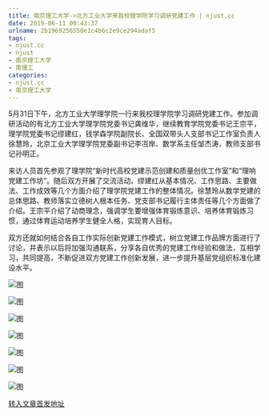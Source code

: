 ```yaml
---
title: 南京理工大学->北方工业大学来我校理学院学习调研党建工作 | njust.cc
date: 2019-06-11 00:43:37
urlname: 2b1969256550e1c4b6c2e9ce294adaf5
tags: 
- njust.cc
- njust
- 南京理工大学
- 南理工
categories:
- njust.cc
- 南京理工大学
---
```



5月31日下午，北方工业大学理学院一行来我校理学院学习调研党建工作。参加调研活动的有北方工业大学理学院党委书记龚维华，继续教育学院党委书记王宗平，理学院党委书记缪建红，钱学森学院副院长、全国双带头人支部书记工作室负责人徐慧玲，北京工业大学理学院党委副书记李冱岸、数学系主任邹杰涛，教师支部书记孙明正。

来访人员首先参观了理学院“新时代高校党建示范创建和质量创优工作室”和“理响党建工作坊”。随后双方开展了交流活动。缪建红从基本情况、工作思路、主要做法、工作成效等几个方面介绍了理学院党建工作的整体情况。徐慧玲从数学党建的总体思路、教师落实立德树人根本任务、党支部书记履行主体责任等几个方面做了介绍。王宗平介绍了动商理念，强调学生要增强体育锻炼意识、培养体育锻炼习惯，通过体育运动培养学生健全人格，实现育人目标。  

双方还就如何结合各自工作实际创新党建工作模式，树立党建工作品牌方面进行了讨论，并表示以后将加强沟通联系，分享各自优秀的党建工作经验和做法，互相学习，共同提高，不断促进双方党建工作创新发展，进一步提升基层党组织标准化建设水平。



![图](http://zs.njust.edu.cn/_upload/article/images/52/0f/20c0ed8c41aeaf5dd16fc27f0972/eab4160e-31e9-4480-8a7a-bec6caf86dd3.jpg)

![图](http://zs.njust.edu.cn/_upload/article/images/bf/72/3a559a224a50bfc7927f2c222db7/2fa33058-22e7-4266-9fb9-c130f5062c08.jpg)

![图](http://zs.njust.edu.cn/_upload/article/images/52/0f/20c0ed8c41aeaf5dd16fc27f0972/55ec6d8f-1729-4b4a-96ce-2e9614fae91a.jpg)

![图](http://zs.njust.edu.cn/_upload/article/images/bf/72/3a559a224a50bfc7927f2c222db7/5b4e26c9-6ff3-43e9-aa4c-34e94a3a4504.jpg)

![图](http://zs.njust.edu.cn/_upload/article/images/52/0f/20c0ed8c41aeaf5dd16fc27f0972/21a478fb-175c-4cc7-921f-6f54111f398e.jpg)

![图](http://zs.njust.edu.cn/_upload/article/images/52/0f/20c0ed8c41aeaf5dd16fc27f0972/0312fa51-b91f-4143-8cd6-7fbd8e9a84ce.jpg)

![图](http://zs.njust.edu.cn/_upload/article/images/52/0f/20c0ed8c41aeaf5dd16fc27f0972/019a7371-1abb-4044-b3ec-78309ff10ff6.jpg)

[转入文章首发地址](http://zs.njust.edu.cn/1a/2a/c4621a203306/page.htm)